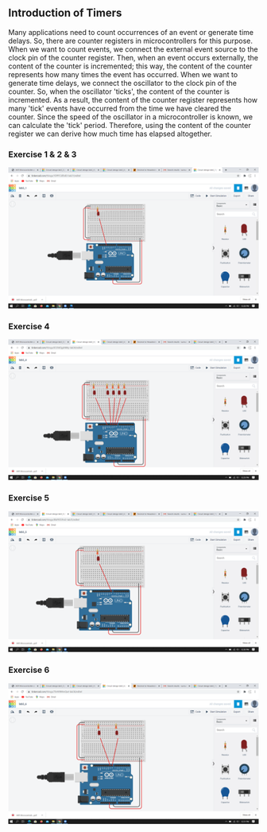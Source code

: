 ## Introduction of Timers
Many applications need to count occurrences of an event or generate time delays. So, there
are counter registers in microcontrollers for this purpose. When we want to count events,
we connect the external event source to the clock pin of the counter register. Then, when an
event occurs externally, the content of the counter is incremented; this way, the content of
the counter represents how many times the event has occurred.
When we want to generate time delays, we connect the oscillator to the clock pin of the
counter. So, when the oscillator 'ticks', the content of the counter is incremented. As a
result, the content of the counter register represents how many 'tick' events have occurred
from the time we have cleared the counter. Since the speed of the oscillator in a
microcontroller is known, we can calculate the 'tick' period. Therefore, using the content of
the counter register we can derive how much time has elapsed altogether.


### Exercise 1 & 2 & 3
![](https://github.com/viradhanus/Embedded-Systems/blob/master/Lab03%20-%20Timers/Task1_circuit.png)


### Exercise 4
![](https://github.com/viradhanus/Embedded-Systems/blob/master/Lab03%20-%20Timers/Task4_circuit.png)

### Exercise 5
![](https://github.com/viradhanus/Embedded-Systems/blob/master/Lab03%20-%20Timers/Task5_circuit.png)

### Exercise 6
![](https://github.com/viradhanus/Embedded-Systems/blob/master/Lab03%20-%20Timers/Task6_circuit.png)
